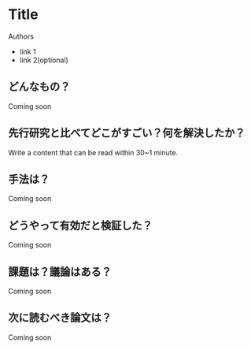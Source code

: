 # Title

Authors

* link 1
* link 2(optional)

## どんなもの？

Coming soon

## 先行研究と比べてどこがすごい？何を解決したか？

Write a content that can be read within 30~1 minute.

## 手法は？

Coming soon

## どうやって有効だと検証した？

Coming soon

## 課題は？議論はある？

Coming soon

## 次に読むべき論文は？

Coming soon

